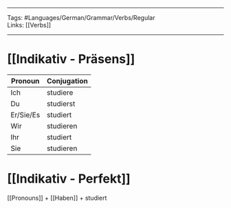 ___
Tags: #Languages/German/Grammar/Verbs/Regular  
Links: [[Verbs]]
___
# [[Indikativ - Präsens]]
Pronoun|Conjugation
------------ | ------------
Ich | studiere
Du | studierst
Er/Sie/Es | studiert
Wir | studieren
Ihr | studiert
Sie | studieren


# [[Indikativ - Perfekt]]
[[Pronouns]] + [[Haben]] + studiert